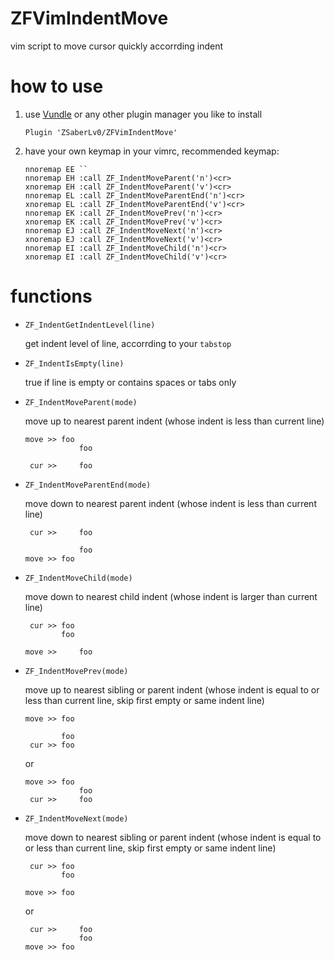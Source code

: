 # ZFVimIndentMove

vim script to move cursor quickly accorrding indent


# how to use

1. use [Vundle](https://github.com/VundleVim/Vundle.vim) or any other plugin manager you like to install

    ```
    Plugin 'ZSaberLv0/ZFVimIndentMove'
    ```

1. have your own keymap in your vimrc, recommended keymap:

    ```
    nnoremap EE ``
    nnoremap EH :call ZF_IndentMoveParent('n')<cr>
    xnoremap EH :call ZF_IndentMoveParent('v')<cr>
    nnoremap EL :call ZF_IndentMoveParentEnd('n')<cr>
    xnoremap EL :call ZF_IndentMoveParentEnd('v')<cr>
    nnoremap EK :call ZF_IndentMovePrev('n')<cr>
    xnoremap EK :call ZF_IndentMovePrev('v')<cr>
    nnoremap EJ :call ZF_IndentMoveNext('n')<cr>
    xnoremap EJ :call ZF_IndentMoveNext('v')<cr>
    nnoremap EI :call ZF_IndentMoveChild('n')<cr>
    xnoremap EI :call ZF_IndentMoveChild('v')<cr>
    ```

# functions

* `ZF_IndentGetIndentLevel(line)`

    get indent level of line, accorrding to your `tabstop`

* `ZF_IndentIsEmpty(line)`

    true if line is empty or contains spaces or tabs only

* `ZF_IndentMoveParent(mode)`

    move up to nearest parent indent
    (whose indent is less than current line)

    ```
    move >> foo
                foo

     cur >>     foo
    ```

* `ZF_IndentMoveParentEnd(mode)`

    move down to nearest parent indent
    (whose indent is less than current line)

    ```
     cur >>     foo

                foo
    move >> foo
    ```

* `ZF_IndentMoveChild(mode)`

    move down to nearest child indent
    (whose indent is larger than current line)

    ```
     cur >> foo
            foo

    move >>     foo
    ```

* `ZF_IndentMovePrev(mode)`

    move up to nearest sibling or parent indent
    (whose indent is equal to or less than current line, skip first empty or same indent line)

    ```
    move >> foo

            foo
     cur >> foo
    ```

    or

    ```
    move >> foo
                foo
     cur >>     foo
    ```

* `ZF_IndentMoveNext(mode)`

    move down to nearest sibling or parent indent
    (whose indent is equal to or less than current line, skip first empty or same indent line)

    ```
     cur >> foo
            foo

    move >> foo
    ```

    or

    ```
     cur >>     foo
                foo
    move >> foo
    ```

